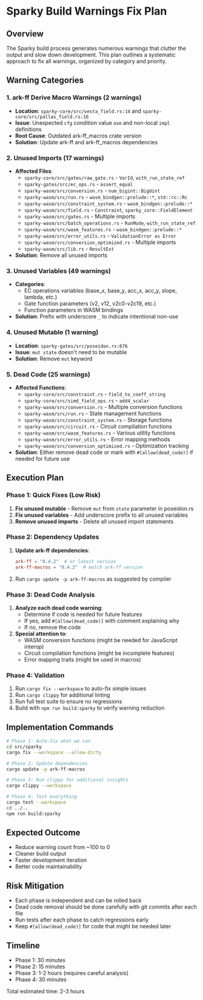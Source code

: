 # Sparky Build Warnings Fix Plan

## Overview

The Sparky build process generates numerous warnings that clutter the output and slow down development. This plan outlines a systematic approach to fix all warnings, organized by category and priority.

## Warning Categories

### 1. ark-ff Derive Macro Warnings (2 warnings)
- **Location**: `sparky-core/src/vesta_field.rs:14` and `sparky-core/src/pallas_field.rs:16`
- **Issue**: Unexpected `cfg` condition value `asm` and non-local `impl` definitions
- **Root Cause**: Outdated ark-ff_macros crate version
- **Solution**: Update ark-ff and ark-ff_macros dependencies

### 2. Unused Imports (17 warnings)
- **Affected Files**:
  - `sparky-core/src/gates/raw_gate.rs` - `VarId`, `with_run_state_ref`
  - `sparky-gates/src/ec_ops.rs` - `assert_equal`
  - `sparky-wasm/src/conversion.rs` - `num_bigint::BigUint`
  - `sparky-wasm/src/run.rs` - `wasm_bindgen::prelude::*`, `std::rc::Rc`
  - `sparky-wasm/src/constraint_system.rs` - `wasm_bindgen::prelude::*`
  - `sparky-wasm/src/field.rs` - `Constraint`, `sparky_core::FieldElement`
  - `sparky-wasm/src/gates.rs` - Multiple imports
  - `sparky-wasm/src/batch_operations.rs` - `RunMode`, `with_run_state_ref`
  - `sparky-wasm/src/wasm_features.rs` - `wasm_bindgen::prelude::*`
  - `sparky-wasm/src/error_utils.rs` - `ValidationError as Error`
  - `sparky-wasm/src/conversion_optimized.rs` - Multiple imports
  - `sparky-wasm/src/lib.rs` - `ResultExt`
- **Solution**: Remove all unused imports

### 3. Unused Variables (49 warnings)
- **Categories**:
  - EC operations variables (base_x, base_y, acc_x, acc_y, slope, lambda, etc.)
  - Gate function parameters (v2, v12, v2c0-v2c19, etc.)
  - Function parameters in WASM bindings
- **Solution**: Prefix with underscore `_` to indicate intentional non-use

### 4. Unused Mutable (1 warning)
- **Location**: `sparky-gates/src/poseidon.rs:676`
- **Issue**: `mut state` doesn't need to be mutable
- **Solution**: Remove `mut` keyword

### 5. Dead Code (25 warnings)
- **Affected Functions**:
  - `sparky-core/src/constraint.rs` - `field_to_coeff_string`
  - `sparky-core/src/simd_field_ops.rs` - `add4_scalar`
  - `sparky-wasm/src/conversion.rs` - Multiple conversion functions
  - `sparky-wasm/src/run.rs` - State management functions
  - `sparky-wasm/src/constraint_system.rs` - Storage functions
  - `sparky-wasm/src/circuit.rs` - Circuit compilation functions
  - `sparky-wasm/src/wasm_features.rs` - Various utility functions
  - `sparky-wasm/src/error_utils.rs` - Error mapping methods
  - `sparky-wasm/src/conversion_optimized.rs` - Optimization tracking
- **Solution**: Either remove dead code or mark with `#[allow(dead_code)]` if needed for future use

## Execution Plan

### Phase 1: Quick Fixes (Low Risk)
1. **Fix unused mutable** - Remove `mut` from `state` parameter in poseidon.rs
2. **Fix unused variables** - Add underscore prefix to all unused variables
3. **Remove unused imports** - Delete all unused import statements

### Phase 2: Dependency Updates
1. **Update ark-ff dependencies**:
   ```toml
   ark-ff = "0.4.2"  # or latest version
   ark-ff-macros = "0.4.2"  # match ark-ff version
   ```
2. Run `cargo update -p ark-ff-macros` as suggested by compiler

### Phase 3: Dead Code Analysis
1. **Analyze each dead code warning**:
   - Determine if code is needed for future features
   - If yes, add `#[allow(dead_code)]` with comment explaining why
   - If no, remove the code
2. **Special attention to**:
   - WASM conversion functions (might be needed for JavaScript interop)
   - Circuit compilation functions (might be incomplete features)
   - Error mapping traits (might be used in macros)

### Phase 4: Validation
1. Run `cargo fix --workspace` to auto-fix simple issues
2. Run `cargo clippy` for additional linting
3. Run full test suite to ensure no regressions
4. Build with `npm run build:sparky` to verify warning reduction

## Implementation Commands

```bash
# Phase 1: Auto-fix what we can
cd src/sparky
cargo fix --workspace --allow-dirty

# Phase 2: Update dependencies
cargo update -p ark-ff-macros

# Phase 3: Run clippy for additional insights
cargo clippy --workspace

# Phase 4: Test everything
cargo test --workspace
cd ../..
npm run build:sparky
```

## Expected Outcome

- Reduce warning count from ~100 to 0
- Cleaner build output
- Faster development iteration
- Better code maintainability

## Risk Mitigation

- Each phase is independent and can be rolled back
- Dead code removal should be done carefully with git commits after each file
- Run tests after each phase to catch regressions early
- Keep `#[allow(dead_code)]` for code that might be needed later

## Timeline

- Phase 1: 30 minutes
- Phase 2: 15 minutes  
- Phase 3: 1-2 hours (requires careful analysis)
- Phase 4: 30 minutes

Total estimated time: 2-3 hours